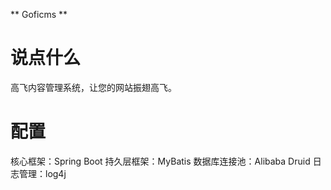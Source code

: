 ** Goficms **

# 说点什么
高飞内容管理系统，让您的网站振翅高飞。

# 配置
核心框架：Spring Boot
持久层框架：MyBatis
数据库连接池：Alibaba Druid
日志管理：log4j


